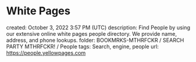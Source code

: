 # White Pages

created: October 3, 2022 3:57 PM (UTC)
description: Find People by using our extensive online white pages people directory. We provide name, address, and phone lookups.
folder: BOOKMRKS-MTHRFCKR / SEARCH PARTY MTHRFCKR! / People
tags: Search, engine, people
url: https://people.yellowpages.com